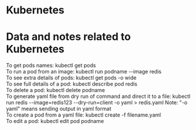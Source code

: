 # Kubernetes
# Data and notes related to Kubernetes  
To get pods names:
    kubectl get pods  
To run a pod from an image:
    kubectl run podname --image redis  
To see extra details of pods:
    kubectl get pods -o wide  
To see full details of a pod:
    kubectl describe pod redis  
To delete a pod:
    kubectl delete podname  
To generate yaml file from dry run of command and direct it to a file:
    kubectl run redis --image=redis123 --dry-run=client -o yaml > redis.yaml
    Note: "-o yaml" means sending output in yaml format  
To create a pod from a yaml file:
    kubectl create -f filename.yaml  
To edit a pod:
    kubectl edit pod podname  

